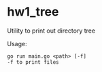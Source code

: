 # hw1_tree
Utility to print out directory tree

Usage:
```
go run main.go <path> [-f]
-f to print files
```
